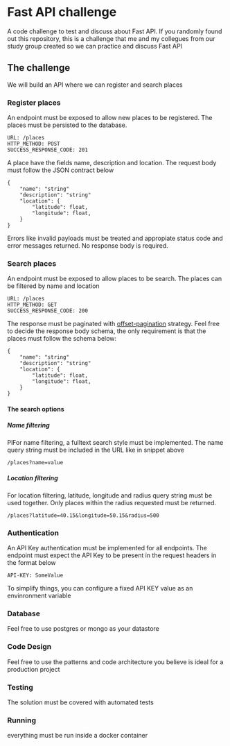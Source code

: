 # Fast API challenge
A code challenge to test and discuss about Fast API. If you randomly found out this repository, this is a challenge that me and my collegues from our study group created so we can practice and discuss Fast API

## The challenge

We will build an API where we can register and search places

### Register places

An endpoint must be exposed to allow new places to be registered. The places must be persisted to the database.

```
URL: /places
HTTP_METHOD: POST
SUCCESS_RESPONSE_CODE: 201
```

A place have the fields name, description and location. The request body must follow the JSON contract below

```
{
    "name": "string"
    "description": "string"
    "location": {
        "latitude": float,
        "longitude": float,
    }
}
```

Errors like invalid payloads must be treated and appropiate status code and error messages returned. No response body is required.

### Search places

An endpoint must be exposed to allow places to be search. The places can be filtered by name and location

```
URL: /places
HTTP_METHOD: GET
SUCCESS_RESPONSE_CODE: 200
```

The response must be paginated with [offset-pagination](https://developer.box.com/guides/api-calls/pagination/offset-based/) strategy. Feel free to decide the response body schema, the only requirement is that the places must follow the schema below:

```
{
    "name": "string"
    "description": "string"
    "location": {
        "latitude": float,
        "longitude": float,
    }
}
```

#### The search options

##### Name filtering

PlFor name filtering, a fulltext search style must be implemented. The name query string must be included in the URL like in snippet above

```
/places?name=value
```

##### Location filtering

 For location filtering, latitude, longitude and radius query string must be used together. Only places within the radius requested must be returned.

 ```
/places?latitude=40.15&longitude=50.15&radius=500
```

### Authentication

An API Key authentication must be implemented for all endpoints. The endpoint must expect the API Key to be present in the request headers in the format below

```
API-KEY: SomeValue
```

To simplify things, you can configure a fixed API KEY value as an envinronment variable

### Database

Feel free to use postgres or mongo as your datastore

### Code Design

Feel free to use the patterns and code architecture you believe is ideal for a production project

### Testing

The solution must be covered with automated tests

### Running

everything must be run inside a docker container